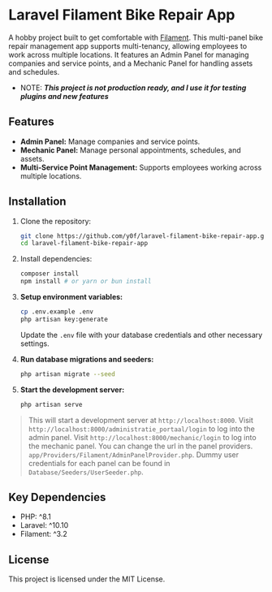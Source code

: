 # Laravel Filament Bike Repair App

A hobby project built to get comfortable with [Filament](https://filamentphp.com). This multi-panel bike repair management app supports multi-tenancy, allowing employees to work across multiple locations. It features an Admin Panel for managing companies and service points, and a Mechanic Panel for handling assets and schedules.

- NOTE: ***This project is not production ready, and I use it for testing plugins and new features***

## Features

- **Admin Panel:** Manage companies and service points.
- **Mechanic Panel:** Manage personal appointments, schedules, and assets.
- **Multi-Service Point Management:** Supports employees working across multiple locations.

## Installation

1. Clone the repository:
   ```bash
   git clone https://github.com/y0f/laravel-filament-bike-repair-app.git
   cd laravel-filament-bike-repair-app
   ```
   
2. Install dependencies:
    ```bash
    composer install
    npm install # or yarn or bun install
    ```

3. **Setup environment variables:**

    ```bash
    cp .env.example .env
    php artisan key:generate
    ```

    Update the `.env` file with your database credentials and other necessary settings.

4. **Run database migrations and seeders:**

    ```bash
    php artisan migrate --seed
    ```

5. **Start the development server:**

    ```bash
    php artisan serve
    ```

>This will start a development server at `http://localhost:8000`.
> Visit `http://localhost:8000/administratie_portaal/login` to log into the admin panel.
> Visit `http://localhost:8000/mechanic/login` to log into the mechanic panel.
> You can change the url in the panel providers. `app/Providers/Filament/AdminPanelProvider.php`.
> Dummy user credentials for each panel can be found in `Database/Seeders/UserSeeder.php`.


## Key Dependencies

- PHP: ^8.1
- Laravel: ^10.10
- Filament: ^3.2

## License

This project is licensed under the MIT License.



